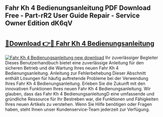 ## Fahr Kh 4 Bedienungsanleitung PDF Download Free - Part-rR2 User Guide Repair - Service Owner Edition dK6qV

# <h2><a href="http://df0pfs.blite.top/?on=Fahr+Kh+4+Bedienungsanleitung">🔗Download 👉🔴 Fahr Kh 4 Bedienungsanleitung</a></h2>

[![Fahr Kh 4 Bedienungsanleitung new download](https://i.imgur.com/lujVjoI.png)](http://df0pfs.blite.top/?on=Fahr+Kh+4+Bedienungsanleitung)
Ihr zuverlässiger Begleiter Dieses Benutzerhandbuch bietet eine zuverlässige Anleitung für den sicheren Betrieb und die Wartung Ihres neuen Fahr Kh 4 Bedienungsanleitung. Anleitung zur Fehlerbehebung Dieser Abschnitt enthält Lösungen für häufig auftretende Probleme bei der Verwendung Ihres Fahr Kh 4 Bedienungsanleitung. Erleben Sie die Zukunft mit den innovativen Funktionen Ihres neuen Fahr Kh 4 Bedienungsanleitung. Wir glauben, dass das Fahr Kh 4 BedienungsanleitungD eine umfassende und gründliche Ressource für Ihr Bestreben war, die Funktionen und Fähigkeiten Ihres neuen Artikels zu verstehen. Wenn Sie Hilfe benötigen oder Fragen haben, steht Ihnen unser Kundenservice-Team jederzeit zur Verfügung.
